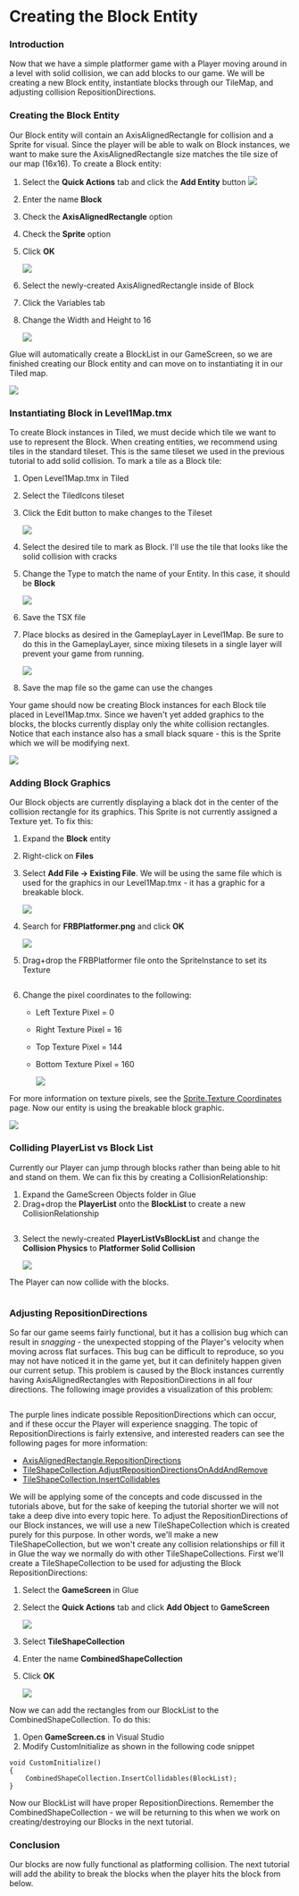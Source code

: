 # Creating the Block Entity

### Introduction

Now that we have a simple platformer game with a Player moving around in a level with solid collision, we can add blocks to our game. We will be creating a new Block entity, instantiate blocks through our TileMap, and adjusting collision RepositionDirections.

### Creating the Block Entity

Our Block entity will contain an AxisAlignedRectangle for collision and a Sprite for visual. Since the player will be able to walk on Block instances, we want to make sure the AxisAlignedRectangle size matches the tile size of our map (16x16). To create a Block entity:

1. Select the **Quick Actions** tab and click the **Add Entity** button ![](../../../media/2021-04-img\_606f2d6f3fbf8.png)
2. Enter the name **Block**
3. Check the **AxisAlignedRectangle** option
4. Check the **Sprite** option
5.  Click **OK**

    ![](../../../media/2021-04-img\_606f30fbc1cf2.png)
6. Select the newly-created AxisAlignedRectangle inside of Block
7. Click the Variables tab
8.  Change the Width and Height to 16

    ![](../../../media/2021-04-img\_606f2eb69623b.png)

Glue will automatically create a BlockList in our GameScreen, so we are finished creating our Block entity and can move on to instantiating it in our Tiled map.

![](../../../media/2021-04-img\_606f2e1c52250.png)

### Instantiating Block in Level1Map.tmx

To create Block instances in Tiled, we must decide which tile we want to use to represent the Block. When creating entities, we recommend using tiles in the standard tileset. This is the same tileset we used in the previous tutorial to add solid collision. To mark a tile as a Block tile:

1. Open Level1Map.tmx in Tiled
2. Select the TiledIcons tileset
3.  Click the Edit button to make changes to the Tileset

    ![](../../../media/2021-04-img\_606f2f28b4eff.png)
4. Select the desired tile to mark as Block. I'll use the tile that looks like the solid collision with cracks
5.  Change the Type to match the name of your Entity. In this case, it should be **Block**

    ![](../../../media/2021-04-img\_606f2f8aa3527.png)
6. Save the TSX file
7.  Place blocks as desired in the GameplayLayer in Level1Map. Be sure to do this in the GameplayLayer, since mixing tilesets in a single layer will prevent your game from running.

    ![](../../../media/2021-04-img\_606f3048dc1d4.png)
8. Save the map file so the game can use the changes

Your game should now be creating Block instances for each Block tile placed in Level1Map.tmx. Since we haven't yet added graphics to the blocks, the blocks currently display only the white collision rectangles. Notice that each instance also has a small black square - this is the Sprite which we will be modifying next.

![](../../../media/2021-04-img\_606f313e81b98.png)

### Adding Block Graphics

Our Block objects are currently displaying a black dot in the center of the collision rectangle for its graphics. This Sprite is not currently assigned a Texture yet. To fix this:

1. Expand the **Block** entity
2. Right-click on **Files**
3.  Select **Add File -> Existing File**. We will be using the same file which is used for the graphics in our Level1Map.tmx - it has a graphic for a breakable block.

    ![](../../../media/2021-04-img\_606f320957490.png)
4.  Search for **FRBPlatformer.png** and click **OK**

    ![](../../../media/2021-04-img\_606f32708b584.png)
5. Drag+drop the FRBPlatformer file onto the SpriteInstance to set its Texture 

<figure><img src="../../../media/2021-04-2021\_April\_08\_100843.gif" alt=""><figcaption></figcaption></figure>


6. Change the pixel coordinates to the following:
   * Left Texture Pixel = 0
   * Right Texture Pixel = 16
   * Top Texture Pixel = 144
   *   Bottom Texture Pixel = 160

       ![](../../../media/2021-04-img\_606f334622496.png)

For more information on texture pixels, see the [Sprite.Texture Coordinates](../../../api/flatredball/sprite/texture-coordinates.md) page. Now our entity is using the breakable block graphic.

![](../../../media/2021-04-img\_606f337266e68.png)

### Colliding PlayerList vs Block List

Currently our Player can jump through blocks rather than being able to hit and stand on them. We can fix this by creating a CollisionRelationship:

1. Expand the GameScreen Objects folder in Glue
2. Drag+drop the **PlayerList** onto the **BlockList** to create a new CollisionRelationship 

<figure><img src="../../../media/2021-04-2021\_April\_08\_100749.gif" alt=""><figcaption></figcaption></figure>


3.  Select the newly-created **PlayerListVsBlockList** and change the **Collision Physics** to **Platformer Solid Collision**

    ![](../../../media/2021-04-img\_606f34a321491.png)

The Player can now collide with the blocks.

&#x20;

<figure><img src="../../../media/2021-04-2021_April_08_104753.gif" alt=""><figcaption></figcaption></figure>

### Adjusting RepositionDirections

So far our game seems fairly functional, but it has a collision bug which can result in _snagging_ - the unexpected stopping of the Player's velocity when moving across flat surfaces. This bug can be difficult to reproduce, so you may not have noticed it in the game yet, but it can definitely happen given our current setup. This problem is caused by the Block instances currently having AxisAlignedRectangles with RepositionDirections in all four directions. The following image provides a visualization of this problem:

&#x20;&#x20;

<figure><img src="../../../media/2021-04-img_606f1937e27db.png" alt=""><figcaption></figcaption></figure>

The purple lines indicate possible RepositionDirections which can occur, and if these occur the Player will experience snagging. The topic of RepositionDirections is fairly extensive, and interested readers can see the following pages for more information:

* [AxisAlignedRectangle.RepositionDirections](../../../api/flatredball/math/geometry/axisalignedrectangle/repositiondirections.md)
* [TileShapeCollection.AdjustRepositionDirectionsOnAddAndRemove](../../../tiled-plugin/glue-gluevault-component-pages-tile-graphics-plugin-tileshapecollection/adjustrepositiondirectionsonaddandremove.md)
* [TileShapeCollection.InsertCollidables](../../../tiled-plugin/glue-gluevault-component-pages-tile-graphics-plugin-tileshapecollection/insertcollidables.md)

We will be applying some of the concepts and code discussed in the tutorials above, but for the sake of keeping the tutorial shorter we will not take a deep dive into every topic here. To adjust the RepositionDirections of our Block instances, we will use a new TileShapeCollection which is created purely for this purpose. In other words, we'll make a new TileShapeCollection, but we won't create any collision relationships or fill it in Glue the way we normally do with other TileShapeCollections. First we'll create a TileShapeCollection to be used for adjusting the Block RepositionDirections:

1. Select the **GameScreen** in Glue
2.  Select the **Quick Actions** tab and click **Add Object** to **GameScreen**

    ![](../../../media/2021-04-img\_606f44711e9d1.png)
3. Select **TileShapeCollection**
4. Enter the name **CombinedShapeCollection**
5.  Click **OK**

    ![](../../../media/2021-04-img\_606f44e4ef010.png)

Now we can add the rectangles from our BlockList to the CombinedShapeCollection. To do this:

1. Open **GameScreen.cs** in Visual Studio
2. Modify CustomInitialize as shown in the following code snippet

```
void CustomInitialize()
{
    CombinedShapeCollection.InsertCollidables(BlockList);
}
```

Now our BlockList will have proper RepositionDirections. Remember the CombinedShapeCollection - we will be returning to this when we work on creating/destroying our Blocks in the next tutorial.

### Conclusion

Our blocks are now fully functional as platforming collision. The next tutorial will add the ability to break the blocks when the player hits the block from below.
